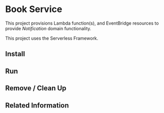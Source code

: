 # Book Service

This project provisions Lambda function(s), and EventBridge resources to provide _Notification_ domain functionality.

This project uses the Serverless Framework.

## Install

## Run

## Remove / Clean Up

## Related Information
